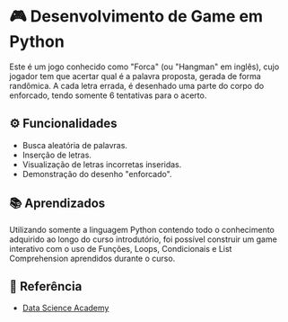 # 🎮 Desenvolvimento de Game em Python

Este é um jogo conhecido como "Forca" (ou "Hangman" em inglês), cujo jogador tem que acertar qual é a palavra proposta, gerada de forma randômica. A cada letra errada, é desenhado uma parte do corpo do enforcado, tendo somente 6 tentativas para o acerto.

## ⚙ Funcionalidades

- Busca aleatória de palavras.
- Inserção de letras.
- Visualização de letras incorretas inseridas.
- Demonstração do desenho "enforcado".


## 📚 Aprendizados

Utilizando somente a linguagem Python contendo todo o conhecimento adquirido ao longo do curso introdutório, foi possível construir um game interativo com o uso de Funções, Loops, Condicionais e List Comprehension aprendidos durante o curso.

## 🔗 Referência

- [Data Science Academy](https://www.datascienceacademy.com.br/start)